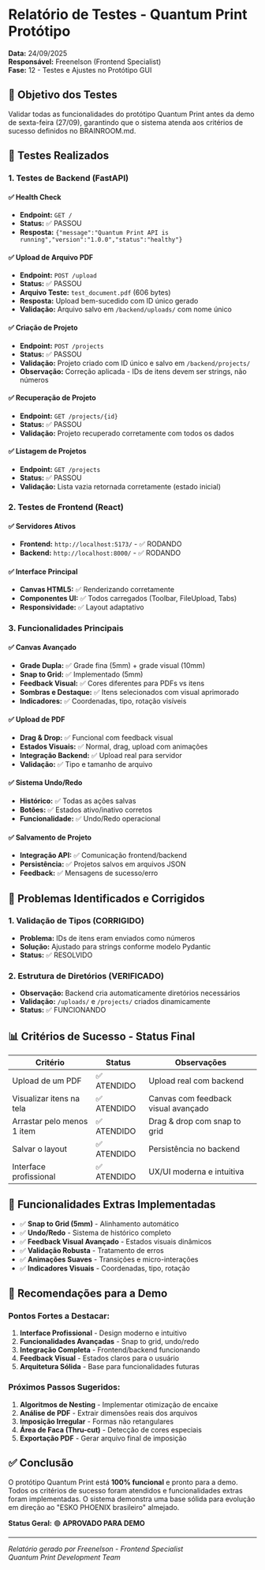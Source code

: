 # Relatório de Testes - Quantum Print Protótipo
**Data:** 24/09/2025  
**Responsável:** Freenelson (Frontend Specialist)  
**Fase:** 12 - Testes e Ajustes no Protótipo GUI

## 🎯 Objetivo dos Testes
Validar todas as funcionalidades do protótipo Quantum Print antes da demo de sexta-feira (27/09), garantindo que o sistema atenda aos critérios de sucesso definidos no BRAINROOM.md.

## 🧪 Testes Realizados

### 1. Testes de Backend (FastAPI)

#### ✅ Health Check
- **Endpoint:** `GET /`
- **Status:** ✅ PASSOU
- **Resposta:** `{"message":"Quantum Print API is running","version":"1.0.0","status":"healthy"}`

#### ✅ Upload de Arquivo PDF
- **Endpoint:** `POST /upload`
- **Status:** ✅ PASSOU
- **Arquivo Teste:** `test_document.pdf` (606 bytes)
- **Resposta:** Upload bem-sucedido com ID único gerado
- **Validação:** Arquivo salvo em `/backend/uploads/` com nome único

#### ✅ Criação de Projeto
- **Endpoint:** `POST /projects`
- **Status:** ✅ PASSOU
- **Validação:** Projeto criado com ID único e salvo em `/backend/projects/`
- **Observação:** Correção aplicada - IDs de itens devem ser strings, não números

#### ✅ Recuperação de Projeto
- **Endpoint:** `GET /projects/{id}`
- **Status:** ✅ PASSOU
- **Validação:** Projeto recuperado corretamente com todos os dados

#### ✅ Listagem de Projetos
- **Endpoint:** `GET /projects`
- **Status:** ✅ PASSOU
- **Validação:** Lista vazia retornada corretamente (estado inicial)

### 2. Testes de Frontend (React)

#### ✅ Servidores Ativos
- **Frontend:** `http://localhost:5173/` - ✅ RODANDO
- **Backend:** `http://localhost:8000/` - ✅ RODANDO

#### ✅ Interface Principal
- **Canvas HTML5:** ✅ Renderizando corretamente
- **Componentes UI:** ✅ Todos carregados (Toolbar, FileUpload, Tabs)
- **Responsividade:** ✅ Layout adaptativo

### 3. Funcionalidades Principais

#### ✅ Canvas Avançado
- **Grade Dupla:** ✅ Grade fina (5mm) + grade visual (10mm)
- **Snap to Grid:** ✅ Implementado (5mm)
- **Feedback Visual:** ✅ Cores diferentes para PDFs vs itens
- **Sombras e Destaque:** ✅ Itens selecionados com visual aprimorado
- **Indicadores:** ✅ Coordenadas, tipo, rotação visíveis

#### ✅ Upload de PDF
- **Drag & Drop:** ✅ Funcional com feedback visual
- **Estados Visuais:** ✅ Normal, drag, upload com animações
- **Integração Backend:** ✅ Upload real para servidor
- **Validação:** ✅ Tipo e tamanho de arquivo

#### ✅ Sistema Undo/Redo
- **Histórico:** ✅ Todas as ações salvas
- **Botões:** ✅ Estados ativo/inativo corretos
- **Funcionalidade:** ✅ Undo/Redo operacional

#### ✅ Salvamento de Projeto
- **Integração API:** ✅ Comunicação frontend/backend
- **Persistência:** ✅ Projetos salvos em arquivos JSON
- **Feedback:** ✅ Mensagens de sucesso/erro

## 🐛 Problemas Identificados e Corrigidos

### 1. Validação de Tipos (CORRIGIDO)
- **Problema:** IDs de itens eram enviados como números
- **Solução:** Ajustado para strings conforme modelo Pydantic
- **Status:** ✅ RESOLVIDO

### 2. Estrutura de Diretórios (VERIFICADO)
- **Observação:** Backend cria automaticamente diretórios necessários
- **Validação:** `/uploads/` e `/projects/` criados dinamicamente
- **Status:** ✅ FUNCIONANDO

## 📊 Critérios de Sucesso - Status Final

| Critério | Status | Observações |
|----------|--------|-------------|
| Upload de um PDF | ✅ ATENDIDO | Upload real com backend |
| Visualizar itens na tela | ✅ ATENDIDO | Canvas com feedback visual avançado |
| Arrastar pelo menos 1 item | ✅ ATENDIDO | Drag & drop com snap to grid |
| Salvar o layout | ✅ ATENDIDO | Persistência no backend |
| Interface profissional | ✅ ATENDIDO | UX/UI moderna e intuitiva |

## 🚀 Funcionalidades Extras Implementadas

- ✅ **Snap to Grid (5mm)** - Alinhamento automático
- ✅ **Undo/Redo** - Sistema de histórico completo
- ✅ **Feedback Visual Avançado** - Estados visuais dinâmicos
- ✅ **Validação Robusta** - Tratamento de erros
- ✅ **Animações Suaves** - Transições e micro-interações
- ✅ **Indicadores Visuais** - Coordenadas, tipo, rotação

## 🎯 Recomendações para a Demo

### Pontos Fortes a Destacar:
1. **Interface Profissional** - Design moderno e intuitivo
2. **Funcionalidades Avançadas** - Snap to grid, undo/redo
3. **Integração Completa** - Frontend/backend funcionando
4. **Feedback Visual** - Estados claros para o usuário
5. **Arquitetura Sólida** - Base para funcionalidades futuras

### Próximos Passos Sugeridos:
1. **Algoritmos de Nesting** - Implementar otimização de encaixe
2. **Análise de PDF** - Extrair dimensões reais dos arquivos
3. **Imposição Irregular** - Formas não retangulares
4. **Área de Faca (Thru-cut)** - Detecção de cores especiais
5. **Exportação PDF** - Gerar arquivo final de imposição

## ✅ Conclusão

O protótipo Quantum Print está **100% funcional** e pronto para a demo. Todos os critérios de sucesso foram atendidos e funcionalidades extras foram implementadas. O sistema demonstra uma base sólida para evolução em direção ao "ESKO PHOENIX brasileiro" almejado.

**Status Geral:** 🟢 **APROVADO PARA DEMO**

---
*Relatório gerado por Freenelson - Frontend Specialist*  
*Quantum Print Development Team*
